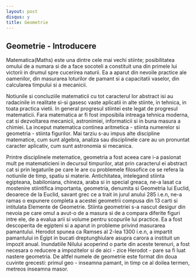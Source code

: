 ```yaml
---
layout: post
disqus: y
title: Geometrie
---
```


Geometrie - Introducere
--------------

Matematica(Maths) este una dintre cele mai vechi stiinte; posibilitatea omului de a numara si de a face socoteli a constituit
una din primele lui victorii in drumul spre cucerirea naturii. Ea a aparut din nevoile practice ale oamenilor, din masurarea loturilor
de pamant si a capacitatii vaselor, din calcularea timpului si a mecanicii.

Notiunile si concluziile matematicii cu tot caracterul lor abstract isi au radacinile in realitate si-si gasesc vaste aplicatii
in alte stiinte, in tehnica, in toata practica vietii. In general progresul stiintei este legat de progresul matematicii. Fara matematica 
ar fi fost imposibila intreaga tehnica moderna, cat si dezvoltarea mecanicii, astronimiei, informaticii si in buna masura a chimiei. La inceput
matematica continea aritmetica - stiinta numerelor si geometria - stiinta figurilor. Mai tarziu s-au impus alte discipline matematice, cum sunt
algebra, analiza sau disciplinele care au un pronuntat caracter aplicativ, cum sunt astronomia si mecanica.

Printre disciplinele metematice, geometria a fost aceea care i-a pasionat mult pe matematicieni in decursul timpurilor, atat prin caracterul
ei abstract cat si prin legaturile pe care le are cu problemele filosofice ce se refera la notiunile de timp, spatiu si materie. Antichitatea, intelegand
stiinta egipteana, babiloniana, chineza, araba si in special greaca, ne-a lasat ca mostenire stiintifica importanta, geometria, denumita si Geometria lui
Euclid, deoarece de la Euclid, savant grec ce a trait in jurul anului 285 i.e.n, ne-a ramas o expunere completa a acestei geometrii compusa din 13 carti si
intitulata Elemente de Geometrie. Stiinta geometriei s-a nascut desigur din nevoia pe care omul a avut-o de a masura si de a compara diferite figuri intre ele, 
de a evalua arii si volume pentru scopurile lui practice. Ea a fost descoperita de egipteni si a aparut in probleme privind masurarea pamantului. Herodot spunea ca 
Ramses al 2-lea 1300 i.e.n, a impartit pamantului in Egipt in bucati dreptunghiulare asupra carora a instituit un impozit anual. Inundatiile Nilului acoperind 
o parte din aceste terenuri, a fost necesara o reducere a impozitelor si de aici - zice Herodot - pare sa fi luat nastere geometria. De altfel numele de geometrie
este format din doua cuvinte grecesti: primul geo - inseamna pamant, in timp ce al doilea termen, metreos inseamna masor.

        
            
